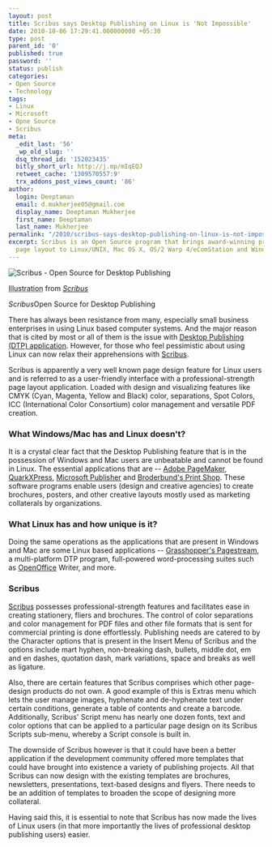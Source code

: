 ```yaml
---
layout: post
title: Scribus says Desktop Publishing on Linux is 'Not Impossible'
date: 2010-10-06 17:29:41.000000000 +05:30
type: post
parent_id: '0'
published: true
password: ''
status: publish
categories:
- Open Source
- Technology
tags:
- Linux
- Microsoft
- Opne Source
- Scribus
meta:
  _edit_last: '56'
  _wp_old_slug: ''
  dsq_thread_id: '152023435'
  bitly_short_url: http://j.mp/mIqEQJ
  retweet_cache: '1309570557:9'
  trx_addons_post_views_count: '86'
author:
  login: Deeptaman
  email: d.mukherjee05@gmail.com
  display_name: Deeptaman Mukherjee
  first_name: Deeptaman
  last_name: Mukherjee
permalink: "/2010/scribus-says-desktop-publishing-on-linux-is-not-impossible/"
excerpt: Scribus is an Open Source program that brings award-winning professional
  page layout to Linux/UNIX, Mac OS X, OS/2 Warp 4/eComStation and Windows desktops.
---
```

<div class="figure"><img src="/static/2010/10/scribus.jpg" alt="Scribus - Open Source for Desktop Publishing" />
<p class="credit"><abbr class="type" title="Illustration">Illustration</abbr> from <cite><a href="http://www.scribus.net/">Scribus</a></cite></p>
<p class="caption"><em class="title">Scribus</em>Open Source for Desktop Publishing</p>
</div>

<p>There has always been resistance from many, especially small business enterprises in using Linux based computer systems. And the major reason that is cited by most or all of them is the issue with <a href="http://en.wikipedia.org/wiki/Desktop_publishing">Desktop Publishing (DTP) application</a>. However, for those who feel pessimistic about using Linux can now relax their apprehensions with <a href="http://www.scribus.net/">Scribus</a>. </p>
<p>Scribus is apparently a very well known page design feature for Linux users and is referred to as a user-friendly interface with a professional-strength page layout application. Loaded with design and visualizing features like CMYK (Cyan, Magenta, Yellow and Black) color, separations, Spot Colors, ICC (International Color Consortium) color management and versatile PDF creation. </p>
<h3>What Windows/Mac has and Linux doesn't?</h3>
<p>It is a crystal clear fact that the Desktop Publishing feature that is in the possession of Windows and Mac users are unbeatable and cannot be found in Linux. The essential applications that are -- <a href="http://www.adobe.com/products/pagemaker/">Adobe PageMaker</a>, <a href="http://www.quark.com/"> QuarkXPress</a>, <a href="http://office.microsoft.com/en-us/publisher/">Microsoft Publisher</a> and <a href="http://www.broderbund.com/">Broderbund's Print Shop</a>. These software programs enable users (design and creative agencies) to create brochures, posters, and other creative layouts mostly used as marketing collaterals by organizations.</p>
<h3>What Linux has and how unique is it?</h3>
<p>Doing the same operations as the applications that are present in Windows and Mac are some Linux based applications -- <a href="http://www.grasshopperllc.com/">Grasshopper's Pagestream</a>, a multi-platform DTP program, full-powered word-processing suites such as <a href="http://www.openoffice.org/">OpenOffice</a> Writer, and more.</p>
<h3>Scribus</h3>
<p><a href="http://www.scribus.net/">Scribus</a> possesses professional-strength features and facilitates ease in creating stationery, fliers and brochures. The control of color separations and color management for PDF files and other file formats that is sent for commercial printing is done effortlessly. Publishing needs are catered to by the Character options that is present in the Insert Menu of Scribus and the options include mart hyphen, non-breaking dash, bullets, middle dot, em and en dashes, quotation dash, mark variations, space and breaks as well as ligature. </p>
<p>Also, there are certain features that Scribus comprises which other page-design products do not own. A good example of this is Extras menu which lets the user manage images, hyphenate and de-hyphenate text under certain conditions, generate a table of contents and create a barcode. Additionally, Scribus' Script menu has nearly one dozen fonts, text and color options that can be applied to a particular page design on its Scribus Scripts sub-menu, whereby a Script console is built in.</p>
<p>The downside of Scribus however is that it could have been a better application if the development community offered more templates that could have brought into existence a variety of publishing projects. All that Scribus can now design with the existing templates are brochures, newsletters, presentations, text-based designs and flyers. There needs to be an addition of templates to broaden the scope of designing more collateral.</p>
<p>Having said this, it is essential to note that Scribus has now made the lives of Linux users (in that more importantly the lives of professional desktop publishing users) easier.</p>
